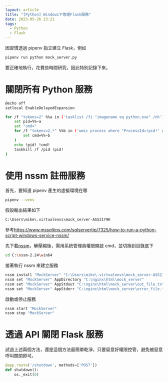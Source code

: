 ```yaml
---
layout: article
title: "[Python] Windows下管理Flask服務"
date: 2023-05-26 23:21
tags:
  - Python
  - Flask
---
```


因習慣透過 pipenv 指立建立 Flask，例如

```sh
pipenv run python mock_server.py
```

要正確地執行，花費些時間研究，因此特別記錄下來。

<!--more-->

# 關閉所有 Python 服務

```sh
@echo off
setlocal EnableDelayedExpansion

for /f "tokens=2" %%a in ('tasklist /fi "imagename eq python.exe" /nh') do (
    set pid=%%~a
    set "cmd="
    for /f "tokens=2,*" %%b in ('wmic process where "ProcessId=!pid!" get commandline /format:list ^| find "="') do (
        set cmd=%%~b
    )
    echo !pid! !cmd!
    taskkill /f /pid !pid!
)
```

# 使用 nssm 註冊服務

首先，要知道 pipenv 產生的虛擬環境在哪

```sh
pipenv --venv
```

假設輸出結果如下

```sh
C:\Users\mike\.virtualenvs\mock_server-ASS21Y9K
```

參考<https://www.mssqltips.com/sqlservertip/7325/how-to-run-a-python-script-windows-service-nssm/>

先下載[nssm](https://nssm.cc/download)，解壓縮後，需用系統管理員權限開啟 cmd，並切換到目錄底下

```sh
cd C:\nssm-2.24\win64
```

接著執行 nssm 來建立服務

```sh
nssm install "MockServer" "C:\Users\mike\.virtualenvs\mock_server-ASS21Y9K\Scripts\python.exe" "mock_server.py"
nssm set "MockServer" AppDirectory "C:\nginx\html\mock_server"
nssm set "MockServer" AppStdout "C:\nginx\html\mock_server\out_file.txt"
nssm set "MockServer" AppStderr "C:\nginx\html\mock_server\error_file.txt"
```

啟動或停止服務

```sh
nssm start "MockServer"
nssm stop "MockServer"
```

# 透過 API 關閉 Flask 服務

試過上述兩個方法，還是這個方法最簡單乾淨，只要留意好權限控管，避免被惡意呼叫關閉即可。

```python
@app.route('/shutdown', methods=['POST'])
def shutdown():
    os._exit(0)
```
